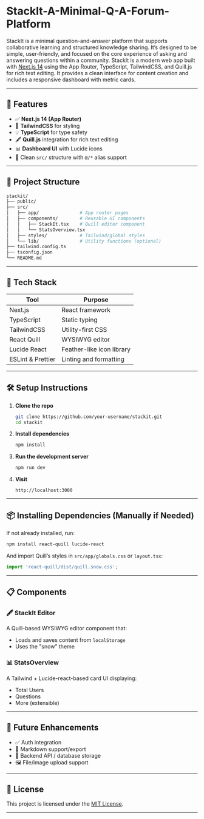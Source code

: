 # StackIt-A-Minimal-Q-A-Forum-Platform
StackIt is a minimal question-and-answer platform that supports collaborative  learning and structured knowledge sharing. It’s designed to be simple, user-friendly,  and focused on the core experience of asking and answering questions within a  community.
StackIt is a modern web app built with [Next.js 14](https://nextjs.org/) using the App Router, TypeScript, TailwindCSS, and Quill.js for rich text editing. It provides a clean interface for content creation and includes a responsive dashboard with metric cards.

---

## 🚀 Features

- ✅ **Next.js 14 (App Router)**
- 🎨 **TailwindCSS** for styling
- 💡 **TypeScript** for type safety
- 🖋️ **Quill.js** integration for rich text editing
- 📊 **Dashboard UI** with Lucide icons
- 📁 Clean `src/` structure with `@/*` alias support

---

## 📂 Project Structure

```bash
stackit/
├── public/
├── src/
│   ├── app/               # App router pages
│   ├── components/        # Reusable UI components
│   │   ├── StackIt.tsx    # Quill editor component
│   │   └── StatsOverview.tsx
│   ├── styles/            # Tailwind/global styles
│   └── lib/               # Utility functions (optional)
├── tailwind.config.ts
├── tsconfig.json
└── README.md
````

---

## 🧰 Tech Stack

| Tool              | Purpose                   |
| ----------------- | ------------------------- |
| Next.js           | React framework           |
| TypeScript        | Static typing             |
| TailwindCSS       | Utility-first CSS         |
| React Quill       | WYSIWYG editor            |
| Lucide React      | Feather-like icon library |
| ESLint & Prettier | Linting and formatting    |

---

## 🛠️ Setup Instructions

1. **Clone the repo**

   ```bash
   git clone https://github.com/your-username/stackit.git
   cd stackit
   ```

2. **Install dependencies**

   ```bash
   npm install
   ```

3. **Run the development server**

   ```bash
   npm run dev
   ```

4. **Visit**

   ```
   http://localhost:3000
   ```

---

## 📦 Installing Dependencies (Manually if Needed)

If not already installed, run:

```bash
npm install react-quill lucide-react
```

And import Quill’s styles in `src/app/globals.css` or `layout.tsx`:

```ts
import 'react-quill/dist/quill.snow.css';
```

---

## 📋 Components

### 🖋️ StackIt Editor

A Quill-based WYSIWYG editor component that:

* Loads and saves content from `localStorage`
* Uses the "snow" theme

### 📊 StatsOverview

A Tailwind + Lucide-react-based card UI displaying:

* Total Users
* Questions
* More (extensible)

---

## 🧪 Future Enhancements

* ✅ Auth integration
* 📝 Markdown support/export
* 📁 Backend API / database storage
* 🖼️ File/image upload support

---

## 📜 License

This project is licensed under the [MIT License](LICENSE).

---

